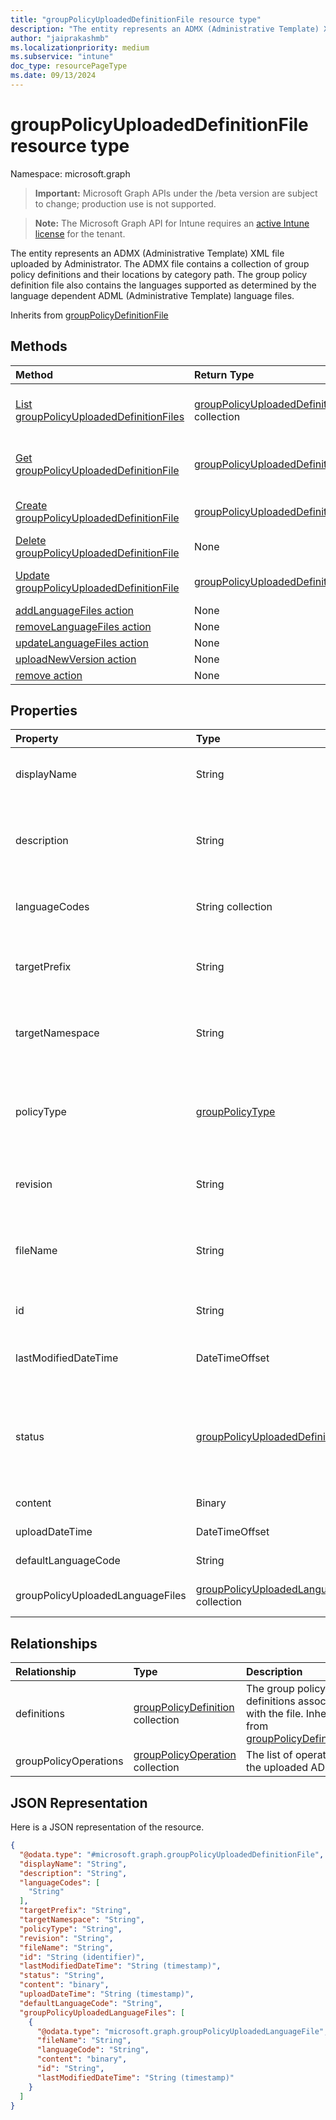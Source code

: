 ```yaml
---
title: "groupPolicyUploadedDefinitionFile resource type"
description: "The entity represents an ADMX (Administrative Template) XML file uploaded by Administrator. The ADMX file contains a collection of group policy definitions and their locations by category path. The group policy definition file also contains the languages supported as determined by the language dependent ADML (Administrative Template) language files."
author: "jaiprakashmb"
ms.localizationpriority: medium
ms.subservice: "intune"
doc_type: resourcePageType
ms.date: 09/13/2024
---
```


# groupPolicyUploadedDefinitionFile resource type

Namespace: microsoft.graph

> **Important:** Microsoft Graph APIs under the /beta version are subject to change; production use is not supported.

> **Note:** The Microsoft Graph API for Intune requires an [active Intune license](https://go.microsoft.com/fwlink/?linkid=839381) for the tenant.

The entity represents an ADMX (Administrative Template) XML file uploaded by Administrator. The ADMX file contains a collection of group policy definitions and their locations by category path. The group policy definition file also contains the languages supported as determined by the language dependent ADML (Administrative Template) language files.


Inherits from [groupPolicyDefinitionFile](../resources/intune-grouppolicy-grouppolicydefinitionfile.md)

## Methods
|Method|Return Type|Description|
|:---|:---|:---|
|[List groupPolicyUploadedDefinitionFiles](../api/intune-grouppolicy-grouppolicyuploadeddefinitionfile-list.md)|[groupPolicyUploadedDefinitionFile](../resources/intune-grouppolicy-grouppolicyuploadeddefinitionfile.md) collection|List properties and relationships of the [groupPolicyUploadedDefinitionFile](../resources/intune-grouppolicy-grouppolicyuploadeddefinitionfile.md) objects.|
|[Get groupPolicyUploadedDefinitionFile](../api/intune-grouppolicy-grouppolicyuploadeddefinitionfile-get.md)|[groupPolicyUploadedDefinitionFile](../resources/intune-grouppolicy-grouppolicyuploadeddefinitionfile.md)|Read properties and relationships of the [groupPolicyUploadedDefinitionFile](../resources/intune-grouppolicy-grouppolicyuploadeddefinitionfile.md) object.|
|[Create groupPolicyUploadedDefinitionFile](../api/intune-grouppolicy-grouppolicyuploadeddefinitionfile-create.md)|[groupPolicyUploadedDefinitionFile](../resources/intune-grouppolicy-grouppolicyuploadeddefinitionfile.md)|Create a new [groupPolicyUploadedDefinitionFile](../resources/intune-grouppolicy-grouppolicyuploadeddefinitionfile.md) object.|
|[Delete groupPolicyUploadedDefinitionFile](../api/intune-grouppolicy-grouppolicyuploadeddefinitionfile-delete.md)|None|Deletes a [groupPolicyUploadedDefinitionFile](../resources/intune-grouppolicy-grouppolicyuploadeddefinitionfile.md).|
|[Update groupPolicyUploadedDefinitionFile](../api/intune-grouppolicy-grouppolicyuploadeddefinitionfile-update.md)|[groupPolicyUploadedDefinitionFile](../resources/intune-grouppolicy-grouppolicyuploadeddefinitionfile.md)|Update the properties of a [groupPolicyUploadedDefinitionFile](../resources/intune-grouppolicy-grouppolicyuploadeddefinitionfile.md) object.|
|[addLanguageFiles action](../api/intune-grouppolicy-grouppolicyuploadeddefinitionfile-addlanguagefiles.md)|None||
|[removeLanguageFiles action](../api/intune-grouppolicy-grouppolicyuploadeddefinitionfile-removelanguagefiles.md)|None||
|[updateLanguageFiles action](../api/intune-grouppolicy-grouppolicyuploadeddefinitionfile-updatelanguagefiles.md)|None||
|[uploadNewVersion action](../api/intune-grouppolicy-grouppolicyuploadeddefinitionfile-uploadnewversion.md)|None||
|[remove action](../api/intune-grouppolicy-grouppolicyuploadeddefinitionfile-remove.md)|None||

## Properties
|Property|Type|Description|
|:---|:---|:---|
|displayName|String|The localized friendly name of the ADMX file. Inherited from [groupPolicyDefinitionFile](../resources/intune-grouppolicy-grouppolicydefinitionfile.md)|
|description|String|The localized description of the policy settings in the ADMX file. The default value is empty. Inherited from [groupPolicyDefinitionFile](../resources/intune-grouppolicy-grouppolicydefinitionfile.md)|
|languageCodes|String collection|The supported language codes for the ADMX file. Inherited from [groupPolicyDefinitionFile](../resources/intune-grouppolicy-grouppolicydefinitionfile.md)|
|targetPrefix|String|Specifies the logical name that refers to the namespace within the ADMX file. Inherited from [groupPolicyDefinitionFile](../resources/intune-grouppolicy-grouppolicydefinitionfile.md)|
|targetNamespace|String|Specifies the URI used to identify the namespace within the ADMX file. Inherited from [groupPolicyDefinitionFile](../resources/intune-grouppolicy-grouppolicydefinitionfile.md)|
|policyType|[groupPolicyType](../resources/intune-grouppolicy-grouppolicytype.md)|Specifies the type of group policy. Inherited from [groupPolicyDefinitionFile](../resources/intune-grouppolicy-grouppolicydefinitionfile.md). Possible values are: `admxBacked`, `admxIngested`.|
|revision|String|The revision version associated with the file. Inherited from [groupPolicyDefinitionFile](../resources/intune-grouppolicy-grouppolicydefinitionfile.md)|
|fileName|String|The file name of the ADMX file without the path. For example: edge.admx Inherited from [groupPolicyDefinitionFile](../resources/intune-grouppolicy-grouppolicydefinitionfile.md)|
|id|String|Key of the entity. Inherited from [groupPolicyDefinitionFile](../resources/intune-grouppolicy-grouppolicydefinitionfile.md)|
|lastModifiedDateTime|DateTimeOffset|The date and time the entity was last modified. Inherited from [groupPolicyDefinitionFile](../resources/intune-grouppolicy-grouppolicydefinitionfile.md)|
|status|[groupPolicyUploadedDefinitionFileStatus](../resources/intune-grouppolicy-grouppolicyuploadeddefinitionfilestatus.md)|The upload status of the uploaded ADMX file. Possible values are: `none`, `uploadInProgress`, `available`, `assigned`, `removalInProgress`, `uploadFailed`, `removalFailed`.|
|content|Binary|The contents of the uploaded ADMX file.|
|uploadDateTime|DateTimeOffset|The uploaded time of the uploaded ADMX file.|
|defaultLanguageCode|String|The default language of the uploaded ADMX file.|
|groupPolicyUploadedLanguageFiles|[groupPolicyUploadedLanguageFile](../resources/intune-grouppolicy-grouppolicyuploadedlanguagefile.md) collection|The list of ADML files associated with the uploaded ADMX file.|

## Relationships
|Relationship|Type|Description|
|:---|:---|:---|
|definitions|[groupPolicyDefinition](../resources/intune-grouppolicy-grouppolicydefinition.md) collection|The group policy definitions associated with the file. Inherited from [groupPolicyDefinitionFile](../resources/intune-grouppolicy-grouppolicydefinitionfile.md)|
|groupPolicyOperations|[groupPolicyOperation](../resources/intune-grouppolicy-grouppolicyoperation.md) collection|The list of operations on the uploaded ADMX file.|

## JSON Representation
Here is a JSON representation of the resource.
<!-- {
  "blockType": "resource",
  "keyProperty": "id",
  "@odata.type": "microsoft.graph.groupPolicyUploadedDefinitionFile"
}
-->
``` json
{
  "@odata.type": "#microsoft.graph.groupPolicyUploadedDefinitionFile",
  "displayName": "String",
  "description": "String",
  "languageCodes": [
    "String"
  ],
  "targetPrefix": "String",
  "targetNamespace": "String",
  "policyType": "String",
  "revision": "String",
  "fileName": "String",
  "id": "String (identifier)",
  "lastModifiedDateTime": "String (timestamp)",
  "status": "String",
  "content": "binary",
  "uploadDateTime": "String (timestamp)",
  "defaultLanguageCode": "String",
  "groupPolicyUploadedLanguageFiles": [
    {
      "@odata.type": "microsoft.graph.groupPolicyUploadedLanguageFile",
      "fileName": "String",
      "languageCode": "String",
      "content": "binary",
      "id": "String",
      "lastModifiedDateTime": "String (timestamp)"
    }
  ]
}
```

